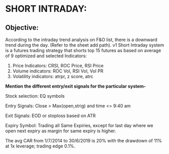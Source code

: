 # SHORT INTRADAY:
## Objective:
According to the intraday trend analysis on F&O list, there is a downward trend during the day. (Refer to the sheet add path). v1
Short Intraday system is a futures trading strategy that shorts top 15 futures as based on average of 9 optimized and selected Indicators:
1.	Price Indicators: CRSI, ROC Price, RSI Price
2.	Volume indicators: ROC Vol, RSI Vol, Vol PR
3.	Volatility indicators: atrpr, z score, atrc

**Mention the different entry/exit signals for the particular system-**

Stock selection: EQ symbols 

Entry Signals: Close > Max(open,strig) and time <= 9:40 am

Exit Signals: EOD or stoploss based on ATR

Expiry Symbol: Trading all Same Expiries, except for last day where we open next expiry as margin for same expiry is higher.

The avg CAR from 1/7/2014 to 30/6/2019 is 20% with the drawdown of 11% at 1x leverage; trading edge 0.1%.


